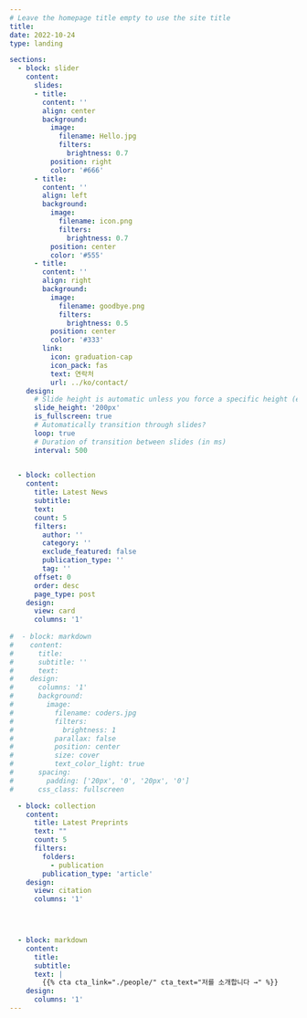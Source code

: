 ```yaml
---
# Leave the homepage title empty to use the site title
title:
date: 2022-10-24
type: landing

sections:
  - block: slider
    content:
      slides:
      - title: 
        content: ''
        align: center
        background:
          image:
            filename: Hello.jpg
            filters:
              brightness: 0.7
          position: right
          color: '#666'
      - title: 
        content: ''
        align: left
        background:
          image:
            filename: icon.png
            filters:
              brightness: 0.7
          position: center
          color: '#555'
      - title: 
        content: ''
        align: right
        background:
          image:
            filename: goodbye.png
            filters:
              brightness: 0.5
          position: center
          color: '#333'
        link:
          icon: graduation-cap
          icon_pack: fas
          text: 연락처
          url: ../ko/contact/
    design:
      # Slide height is automatic unless you force a specific height (e.g. '400px')
      slide_height: '200px'
      is_fullscreen: true
      # Automatically transition through slides?
      loop: true
      # Duration of transition between slides (in ms)
      interval: 500

  
  - block: collection
    content:
      title: Latest News
      subtitle:
      text:
      count: 5
      filters:
        author: ''
        category: ''
        exclude_featured: false
        publication_type: ''
        tag: ''
      offset: 0
      order: desc
      page_type: post
    design:
      view: card
      columns: '1'
  
#  - block: markdown
#    content:
#      title:
#      subtitle: ''
#      text:
#    design:
#      columns: '1'
#      background:
#        image: 
#          filename: coders.jpg
#          filters:
#            brightness: 1
#          parallax: false
#          position: center
#          size: cover
#          text_color_light: true
#      spacing:
#        padding: ['20px', '0', '20px', '0']
#      css_class: fullscreen

  - block: collection
    content:
      title: Latest Preprints
      text: ""
      count: 5
      filters:
        folders:
          - publication
        publication_type: 'article'
    design:
      view: citation
      columns: '1'
  



  - block: markdown
    content:
      title:
      subtitle:
      text: |
        {{% cta cta_link="./people/" cta_text="저를 소개합니다 →" %}}
    design:
      columns: '1'
---
```

